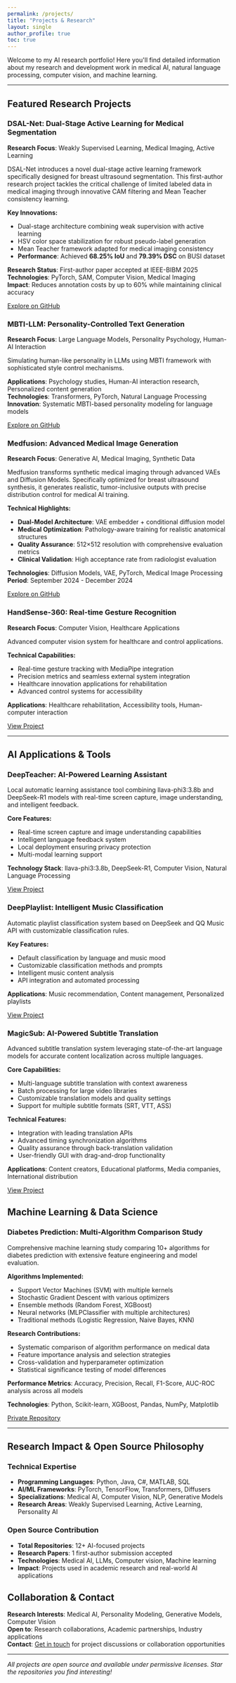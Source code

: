 ```yaml
---
permalink: /projects/
title: "Projects & Research"
layout: single
author_profile: true
toc: true
---
```


Welcome to my AI research portfolio! Here you'll find detailed information about my research and development work in medical AI, natural language processing, computer vision, and machine learning.

---

## Featured Research Projects

<div class="feature-row">
  <div class="feature-item">
    <h3>DSAL-Net: Dual-Stage Active Learning for Medical Segmentation</h3>
    <p><strong>Research Focus</strong>: Weakly Supervised Learning, Medical Imaging, Active Learning</p>
    <p>DSAL-Net introduces a novel dual-stage active learning framework specifically designed for breast ultrasound segmentation. This first-author research project tackles the critical challenge of limited labeled data in medical imaging through innovative CAM filtering and Mean Teacher consistency learning.</p>
    <p><strong>Key Innovations:</strong></p>
    <ul>
      <li>Dual-stage architecture combining weak supervision with active learning</li>
      <li>HSV color space stabilization for robust pseudo-label generation</li>
      <li>Mean Teacher framework adapted for medical imaging consistency</li>
      <li><strong>Performance</strong>: Achieved <strong>68.25% IoU</strong> and <strong>79.39% DSC</strong> on BUSI dataset</li>
    </ul>
    <p><strong>Research Status</strong>: First-author paper accepted at IEEE-BIBM 2025<br>
    <strong>Technologies</strong>: PyTorch, SAM, Computer Vision, Medical Imaging<br>
    <strong>Impact</strong>: Reduces annotation costs by up to 60% while maintaining clinical accuracy</p>
    <p><a href="https://github.com/Steven-ZN/DSAL-Net" class="btn btn--primary">Explore on GitHub</a></p>
  </div>
  
  <div class="feature-item">
    <h3>MBTI-LLM: Personality-Controlled Text Generation</h3>
    <p><strong>Research Focus</strong>: Large Language Models, Personality Psychology, Human-AI Interaction</p>
    <p>Simulating human-like personality in LLMs using MBTI framework with sophisticated style control mechanisms.</p>
    <p><strong>Applications</strong>: Psychology studies, Human-AI interaction research, Personalized content generation<br>
    <strong>Technologies</strong>: Transformers, PyTorch, Natural Language Processing<br>
    <strong>Innovation</strong>: Systematic MBTI-based personality modeling for language models</p>
    <p><a href="https://github.com/Steven-ZN/MBTI-LLM" class="btn btn--primary">Explore on GitHub</a></p>
  </div>
</div>

<div class="feature-row">
  <div class="feature-item">
    <h3>Medfusion: Advanced Medical Image Generation</h3>
    <p><strong>Research Focus</strong>: Generative AI, Medical Imaging, Synthetic Data</p>
    <p>Medfusion transforms synthetic medical imaging through advanced VAEs and Diffusion Models. Specifically optimized for breast ultrasound synthesis, it generates realistic, tumor-inclusive outputs with precise distribution control for medical AI training.</p>
    <p><strong>Technical Highlights:</strong></p>
    <ul>
      <li><strong>Dual-Model Architecture</strong>: VAE embedder + conditional diffusion model</li>
      <li><strong>Medical Optimization</strong>: Pathology-aware training for realistic anatomical structures</li>
      <li><strong>Quality Assurance</strong>: 512×512 resolution with comprehensive evaluation metrics</li>
      <li><strong>Clinical Validation</strong>: High acceptance rate from radiologist evaluation</li>
    </ul>
    <p><strong>Technologies</strong>: Diffusion Models, VAE, PyTorch, Medical Image Processing<br>
    <strong>Period</strong>: September 2024 - December 2024</p>
    <p><a href="https://github.com/Steven-ZN/Medfusion_Fake_Image" class="btn btn--primary">Explore on GitHub</a></p>
  </div>
  
  <div class="feature-item">
    <h3>HandSense-360: Real-time Gesture Recognition</h3>
    <p><strong>Research Focus</strong>: Computer Vision, Healthcare Applications</p>
    <p>Advanced computer vision system for healthcare and control applications.</p>
    <p><strong>Technical Capabilities:</strong></p>
    <ul>
      <li>Real-time gesture tracking with MediaPipe integration</li>
      <li>Precision metrics and seamless external system integration</li>
      <li>Healthcare innovation applications for rehabilitation</li>
      <li>Advanced control systems for accessibility</li>
    </ul>
    <p><strong>Applications</strong>: Healthcare rehabilitation, Accessibility tools, Human-computer interaction</p>
    <p><a href="https://github.com/Steven-ZN/HandSense-360" class="btn btn--info">View Project</a></p>
  </div>
</div>

---

## AI Applications & Tools

<div class="feature-row">
  <div class="feature-item">
    <h3>DeepTeacher: AI-Powered Learning Assistant</h3>
    <p>Local automatic learning assistance tool combining llava-phi3:3.8b and DeepSeek-R1 models with real-time screen capture, image understanding, and intelligent feedback.</p>
    <p><strong>Core Features:</strong></p>
    <ul>
      <li>Real-time screen capture and image understanding capabilities</li>
      <li>Intelligent language feedback system</li>
      <li>Local deployment ensuring privacy protection</li>
      <li>Multi-modal learning support</li>
    </ul>
    <p><strong>Technology Stack</strong>: llava-phi3:3.8b, DeepSeek-R1, Computer Vision, Natural Language Processing</p>
    <p><a href="https://github.com/Steven-ZN/DeepTeacher" class="btn btn--success">View Project</a></p>
  </div>

  <div class="feature-item">
    <h3>DeepPlaylist: Intelligent Music Classification</h3>
    <p>Automatic playlist classification system based on DeepSeek and QQ Music API with customizable classification rules.</p>
    <p><strong>Key Features:</strong></p>
    <ul>
      <li>Default classification by language and music mood</li>
      <li>Customizable classification methods and prompts</li>
      <li>Intelligent music content analysis</li>
      <li>API integration and automated processing</li>
    </ul>
    <p><strong>Applications</strong>: Music recommendation, Content management, Personalized playlists</p>
    <p><a href="https://github.com/Steven-ZN/DeepPlaylist" class="btn btn--success">View Project</a></p>
  </div>
</div>

<div class="feature-row">
  <div class="feature-item">
    <h3>MagicSub: AI-Powered Subtitle Translation</h3>
    <p>Advanced subtitle translation system leveraging state-of-the-art language models for accurate content localization across multiple languages.</p>
    <p><strong>Core Capabilities:</strong></p>
    <ul>
      <li>Multi-language subtitle translation with context awareness</li>
      <li>Batch processing for large video libraries</li>
      <li>Customizable translation models and quality settings</li>
      <li>Support for multiple subtitle formats (SRT, VTT, ASS)</li>
    </ul>
    <p><strong>Technical Features:</strong></p>
    <ul>
      <li>Integration with leading translation APIs</li>
      <li>Advanced timing synchronization algorithms</li>
      <li>Quality assurance through back-translation validation</li>
      <li>User-friendly GUI with drag-and-drop functionality</li>
    </ul>
    <p><strong>Applications</strong>: Content creators, Educational platforms, Media companies, International distribution</p>
    <p><a href="https://github.com/Steven-ZN/MagicSub" class="btn btn--success">View Project</a></p>
  </div>

  <div class="feature-item">
    <!-- Empty space for balance -->
  </div>
</div>

## Machine Learning & Data Science

<div class="feature-row">
  <div class="feature-item">
    <h3>Diabetes Prediction: Multi-Algorithm Comparison Study</h3>
    <p>Comprehensive machine learning study comparing 10+ algorithms for diabetes prediction with extensive feature engineering and model evaluation.</p>
    <p><strong>Algorithms Implemented:</strong></p>
    <ul>
      <li>Support Vector Machines (SVM) with multiple kernels</li>
      <li>Stochastic Gradient Descent with various optimizers</li>
      <li>Ensemble methods (Random Forest, XGBoost)</li>
      <li>Neural networks (MLPClassifier with multiple architectures)</li>
      <li>Traditional methods (Logistic Regression, Naive Bayes, KNN)</li>
    </ul>
    <p><strong>Research Contributions:</strong></p>
    <ul>
      <li>Systematic comparison of algorithm performance on medical data</li>
      <li>Feature importance analysis and selection strategies</li>
      <li>Cross-validation and hyperparameter optimization</li>
      <li>Statistical significance testing of model differences</li>
    </ul>
    <p><strong>Performance Metrics</strong>: Accuracy, Precision, Recall, F1-Score, AUC-ROC analysis across all models</p>
    <p><strong>Technologies</strong>: Python, Scikit-learn, XGBoost, Pandas, NumPy, Matplotlib</p>
    <p><a href="#" class="btn btn--info">Private Repository</a></p>
  </div>

  <div class="feature-item">
    <!-- Empty space for balance -->
  </div>
</div>

---

## Research Impact & Open Source Philosophy

### Technical Expertise
- **Programming Languages**: Python, Java, C#, MATLAB, SQL
- **AI/ML Frameworks**: PyTorch, TensorFlow, Transformers, Diffusers
- **Specializations**: Medical AI, Computer Vision, NLP, Generative Models
- **Research Areas**: Weakly Supervised Learning, Active Learning, Personality AI

### Open Source Contribution
- **Total Repositories**: 12+ AI-focused projects
- **Research Papers**: 1 first-author submission accepted
- **Technologies**: Medical AI, LLMs, Computer vision, Machine learning
- **Impact**: Projects used in academic research and real-world AI applications

## Collaboration & Contact

**Research Interests**: Medical AI, Personality Modeling, Generative Models, Computer Vision  
**Open to**: Research collaborations, Academic partnerships, Industry applications  
**Contact**: [Get in touch](/contact/) for project discussions or collaboration opportunities

---

*All projects are open source and available under permissive licenses. Star the repositories you find interesting!*
